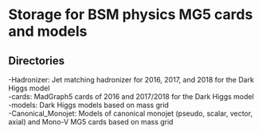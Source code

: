 Storage for BSM physics MG5 cards and models
=================================================

## Directories
-Hadronizer: Jet matching hadronizer for 2016, 2017, and 2018 for the Dark Higgs model  
-cards: MadGraph5 cards of 2016 and 2017/2018 for the Dark Higgs model  
-models: Dark Higgs models based on mass grid  
-Canonical_Monojet: Models of canonical monojet (pseudo, scalar, vector, axial) and Mono-V MG5 cards based on mass grid  


